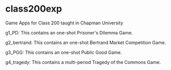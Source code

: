 # class200exp
Game Apps for Class 200 taught in Chapman University

g1_PD: This contains an one-shot Prisoner's Dilemma Game.

g2_bertrand: This contains an one-shot Bertrand Market Competition Game.

g3_PGG: This contains an one-shot Public Good Game.

g4_tragedy: This contains a multi-period Tragedy of the Commons Game.
